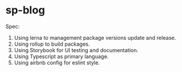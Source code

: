 # sp-blog

Spec:
1. Using lerna to management package versions update and release.
2. Using rollup to build packages.
3. Using Storybook for UI testing and documentation.
4. Using Typescript as primary language.
5. Using airbnb config for eslint style.
